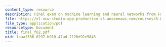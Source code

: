 ```yaml
---
content_type: resource
description: Final exam on machine learning and neural networks from Fall 2002.
file: https://ol-ocw-studio-app-production.s3.amazonaws.com/courses/6-867-machine-learning-fall-2006/1aaaf3360297b91047ad2120d92e5843_final_f02.pdf
file_type: application/pdf
resourcetype: Document
title: final_f02.pdf
uid: 1aaaf336-0297-b910-47ad-2120d92e5843
---
```

